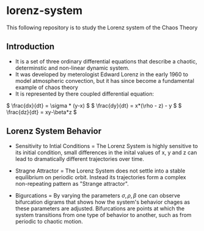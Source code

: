 # lorenz-system
This following repository is to study the Lorenz system of the Chaos Theory

## Introduction
* It is a set of three ordinary differential equations that describe a chaotic, determinstic and non-linear dynamic system.
* It was developed by meterologist Edward Lorenz in the early 1960 to model atmospheric convection, but it has since become a fundamental example of chaos theory
* It is represented by there coupled differential equation: 

$
\frac{dx}{dt} = \sigma * (y-x)
$
$
\frac{dy}{dt} = x*(\rho - z) - y
$
$
\frac{dz}{dt} = xy-\beta*z
$

## Lorenz System Behavior 

* Sensitivity to Intial Conditions
= The Lorenz System is highly sensitive to its initial condition, small differences in the inital values of x, y and z can lead to dramatically different trajectories over time.

* Stragne Attractor
= The Lorenz System does not settle into a stable equilibrium on periodic orbit. Instead its trajectories form a complex non-repeating pattern as "Strange attractor". 

* Bigurcations
= By varying the parameters $\sigma, \rho, \beta$ one can observe bifurcation digrams that shows how the system's behavior chages as these parameters are adjusted. Bifurcations are points at which the system transitions from one type of behavior to another, such as from periodic to chaotic motion.